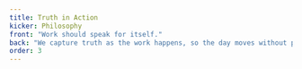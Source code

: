 ```yaml
---
title: Truth in Action
kicker: Philosophy
front: "Work should speak for itself."
back: "We capture truth as the work happens, so the day moves without paperwork."
order: 3
---
```

